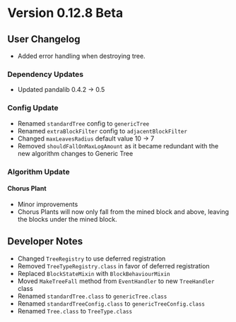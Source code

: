 # Version 0.12.8 Beta

## User Changelog
* Added error handling when destroying tree.

### Dependency Updates
* Updated pandalib 0.4.2 -> 0.5

### Config Update
* Renamed `standardTree` config to `genericTree`
* Renamed `extraBlockFilter` config to `adjacentBlockFilter`
* Changed `maxLeavesRadius` default value 10 -> 7
* Removed `shouldFallOnMaxLogAmount` as it became redundant with the new algorithm changes to Generic Tree

### Algorithm Update
#### Chorus Plant
* Minor improvements
* Chorus Plants will now only fall from the mined block and above, leaving the blocks under the mined block.

## Developer Notes
* Changed `TreeRegistry` to use deferred registration
* Removed `TreeTypeRegistry.class` in favor of deferred registration
* Replaced `BlockStateMixin` with `BlockBehaviourMixin`
* Moved `MakeTreeFall` method from `EventHandler` to new `TreeHandler` class
* Renamed `standardTree.class` to `genericTree.class`
* Renamed `standardTreeConfig.class` to `genericTreeConfig.class`
* Renamed `Tree.class` to `TreeType.class`

